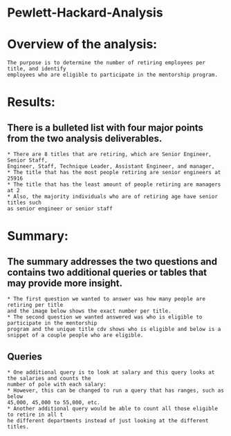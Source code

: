 # Pewlett-Hackard-Analysis

# Overview of the analysis:

    The purpose is to determine the number of retiring employees per title, and identify 
    employees who are eligible to participate in the mentorship program. 
# Results:
## There is a bulleted list with four major points from the two analysis deliverables. 
    * There are 8 titles that are retiring, which are Senior Engineer, Senior Staff, 
    Engineer, Staff, Technique Leader, Assistant Engineer, and manager,
    * The title that has the most people retiring are senior engineers at 25916
    * The title that has the least amount of people retiring are managers at 2
    * Also, the majority individuals who are of retiring age have senior titles such 
    as senior engineer or senior staff
# Summary:
## The summary addresses the two questions and contains two additional queries or tables that may provide more insight. 
    * The first question we wanted to answer was how many people are retiring per title 
    and the image below shows the exact number per title.
    * The second question we wanted answered was who is eligible to participate in the mentorship 
    program and the unique title cdv shows who is eligible and below is a snippet of a couple people who are eligible. 
   ## Queries
    * One additional query is to look at salary and this query looks at the salaries and counts the 
    number of pole with each salary:
    * However, this can be changed to run a query that has ranges, such as below 
    45,000, 45,000 to 55,000, etc. 
    * Another additional query would be able to count all those eligible to retire in all t
    he different departments instead of just looking at the different titles. 
